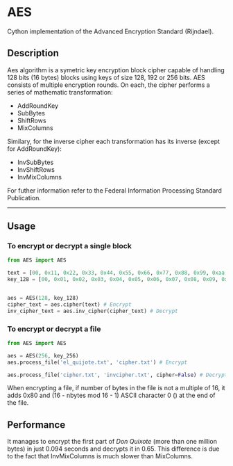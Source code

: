 # AES
Cython implementation of the Advanced Encryption Standard (Rijndael).

## Description

Aes algorithm is a symetric key encryption block cipher capable of handling 128 bits (16 bytes) blocks using keys of size 128, 192 or 256 bits.
AES consists of multiple encryption rounds. On each, the cipher performs a series of mathematic transformation:
- AddRoundKey
- SubBytes
- ShiftRows
- MixColumns

Similary, for the inverse cipher each transformation has its inverse (except for AddRoundKey):

- InvSubBytes
- InvShiftRows
- InvMixColumns

For futher information refer to the Federal Information Processing Standard Publication.

---

## Usage

### To encrypt or decrypt a single block
```python
from AES import AES

text = [00, 0x11, 0x22, 0x33, 0x44, 0x55, 0x66, 0x77, 0x88, 0x99, 0xaa, 0xbb, 0xcc, 0xdd, 0xee, 0xff]
key_128 = [00, 0x01, 0x02, 0x03, 0x04, 0x05, 0x06, 0x07, 0x08, 0x09, 0x0a, 0x0b, 0x0c, 0x0d, 0x0e, 0x0f]


aes = AES(128, key_128)
cipher_text = aes.cipher(text) # Encrypt
inv_cipher_text = aes.inv_cipher(cipher_text) # Decrypt
```

### To encrypt or decrypt a file

```python
from AES import AES

aes = AES(256, key_256)
aes.process_file('el_quijote.txt', 'cipher.txt') # Encrypt

aes.process_file('cipher.txt', 'invcipher.txt', cipher=False) # Decrypt
```
When encrypting a file, if number of bytes in the file is not a multiple of 16, it adds 0x80 and (16 - nbytes mod 16 - 1) ASCII character 0 (<NULL>) at the end of the file.

## Performance

It manages to encrypt the first part of *Don Quixote* (more than one million bytes) in just 0.094 seconds and decrypts it in 0.65. This difference is due to the fact that InvMixColumns is much slower than MixColumns.
